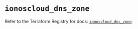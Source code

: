# `ionoscloud_dns_zone`

Refer to the Terraform Registry for docs: [`ionoscloud_dns_zone`](https://registry.terraform.io/providers/ionos-cloud/ionoscloud/6.6.0/docs/resources/dns_zone).

